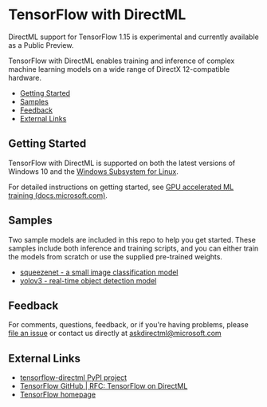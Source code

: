 # TensorFlow with DirectML <!-- omit in toc -->

DirectML support for TensorFlow 1.15 is experimental and currently available as a Public Preview.

TensorFlow with DirectML enables training and inference of complex machine learning models on a wide range of DirectX 12-compatible hardware.

- [Getting Started](#getting-started)
- [Samples](#samples)
- [Feedback](#feedback)
- [External Links](#external-links)

## Getting Started

TensorFlow with DirectML is supported on both the latest versions of Windows 10 and the [Windows Subsystem for Linux](https://docs.microsoft.com/windows/wsl/about).

For detailed instructions on getting started, see [GPU accelerated ML training (docs.microsoft.com)](http://aka.ms/gpuinwsldocs).

## Samples

Two sample models are included in this repo to help you get started. These samples include both inference and training scripts, and you can either train the models from scratch or use the supplied pre-trained weights.

* [squeezenet - a small image classification model](./squeezenet)
* [yolov3 - real-time object detection model](./yolov3)

## Feedback

For comments, questions, feedback, or if you're having problems, please [file an issue](https://github.com/microsoft/DirectML/issues) or contact us directly at askdirectml@microsoft.com

## External Links

* [tensorflow-directml PyPI project](https://pypi.org/project/tensorflow-directml/)
* [TensorFlow GitHub | RFC: TensorFlow on DirectML](https://github.com/tensorflow/community/pull/243)
* [TensorFlow homepage](https://www.tensorflow.org/)
